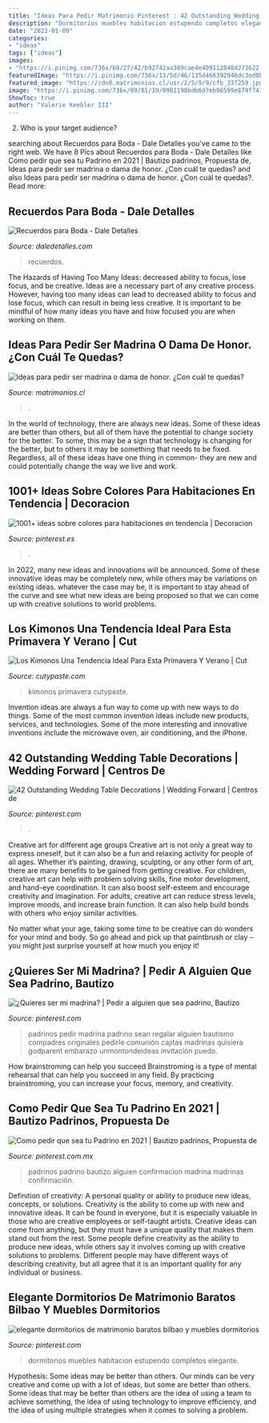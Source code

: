 ```yaml
---
title: "Ideas Para Pedir Matrimonio Pinterest : 42 Outstanding Wedding Table Decorations"
description: "Dormitorios muebles habitacion estupendo completos elegante"
date: "2023-01-09"
categories:
- "ideas"
tags: ["ideas"]
images:
- "https://i.pinimg.com/736x/b9/27/42/b92742aa389cae4e409112848d273622.jpg"
featuredImage: "https://i.pinimg.com/736x/13/5d/46/135d466392946dc3ed0b5f0c810a9358.jpg"
featured_image: "https://cdn0.matrimonios.cl/usr/2/5/9/9/cfb_337259.jpg"
image: "https://i.pinimg.com/736x/09/81/19/0981198bdb6d7eb06599e879f741f2db.jpg"
ShowToc: true
author: "Valerie Keebler III"
---
```



2. Who is your target audience?

	

		
searching about Recuerdos para Boda - Dale Detalles you've came to the right web. We have 8 Pics about Recuerdos para Boda - Dale Detalles like Como pedir que sea tu Padrino en 2021 | Bautizo padrinos, Propuesta de, Ideas para pedir ser madrina o dama de honor. ¿Con cuál te quedas? and also Ideas para pedir ser madrina o dama de honor. ¿Con cuál te quedas?. Read more:
		
    
## Recuerdos Para Boda - Dale Detalles

<img loading=lazy src="https://i1.wp.com/www.daledetalles.com/wp-content/uploads/2016/07/recuerdos-para-boda20.jpg" onerror="this.onerror=null;this.src='https://tse3.mm.bing.net/th?id=OIP.POHlKd7P-JxbvYD2ohB5BAAAAA&amp;pid=15.1';" alt="Recuerdos para Boda - Dale Detalles">

_Source: daledetalles.com_

>recuerdos. 

	

The Hazards of Having Too Many Ideas: decreased ability to focus, lose focus, and be creative.
Ideas are a necessary part of any creative process. However, having too many ideas can lead to decreased ability to focus and lose focus, which can result in being less creative. It is important to be mindful of how many ideas you have and how focused you are when working on them.

    
## Ideas Para Pedir Ser Madrina O Dama De Honor. ¿Con Cuál Te Quedas?

<img loading=lazy src="https://cdn0.matrimonios.cl/usr/2/5/9/9/cfb_337259.jpg" onerror="this.onerror=null;this.src='https://tse4.mm.bing.net/th?id=OIP.A7971aoD2szSq4KDqDcV4gHaJc&amp;pid=15.1';" alt="Ideas para pedir ser madrina o dama de honor. ¿Con cuál te quedas?">

_Source: matrimonios.cl_

>. 

	

In the world of technology, there are always new ideas. Some of these ideas are better than others, but all of them have the potential to change society for the better. To some, this may be a sign that technology is changing for the better, but to others it may be something that needs to be fixed. Regardless, all of these ideas have one thing in common- they are new and could potentially change the way we live and work.

    
## 1001+ Ideas Sobre Colores Para Habitaciones En Tendencia | Decoracion

<img loading=lazy src="https://i.pinimg.com/736x/13/5d/46/135d466392946dc3ed0b5f0c810a9358.jpg" onerror="this.onerror=null;this.src='https://tse2.mm.bing.net/th?id=OIP.nhc06e_ZZMTbd-mPn7JTvgHaKr&amp;pid=15.1';" alt="1001+ ideas sobre colores para habitaciones en tendencia | Decoracion">

_Source: pinterest.es_

>. 

	

In 2022, many new ideas and innovations will be announced. Some of these innovative ideas may be completely new, while others may be variations on existing ideas. whatever the case may be, it is important to stay ahead of the curve and see what new ideas are being proposed so that we can come up with creative solutions to world problems.

    
## Los Kimonos Una Tendencia Ideal Para Esta Primavera Y Verano | Cut

<img loading=lazy src="https://www.cutypaste.com/wp-content/uploads/2014/08/kimonos-11.png" onerror="this.onerror=null;this.src='https://tse4.mm.bing.net/th?id=OIP.NNwood5D_6n5bNfFZoJnqQHaFj&amp;pid=15.1';" alt="Los Kimonos Una Tendencia Ideal Para Esta Primavera Y Verano | Cut">

_Source: cutypaste.com_

>kimonos primavera cutypaste. 

	

Invention ideas are always a fun way to come up with new ways to do things. Some of the most common invention ideas include new products, services, and technologies. Some of the more interesting and innovative inventions include the microwave oven, air conditioning, and the iPhone.

    
## 42 Outstanding Wedding Table Decorations | Wedding Forward | Centros De

<img loading=lazy src="https://i.pinimg.com/736x/16/47/89/16478919d9d39250abcfc567c486b9b4.jpg" onerror="this.onerror=null;this.src='https://tse2.mm.bing.net/th?id=OIP.ing_Onq8RQdYluMDdKy3awHaLF&amp;pid=15.1';" alt="42 Outstanding Wedding Table Decorations | Wedding Forward | Centros de">

_Source: pinterest.com_

>. 

	

Creative art for different age groups
Creative art is not only a great way to express oneself, but it can also be a fun and relaxing activity for people of all ages. Whether it’s painting, drawing, sculpting, or any other form of art, there are many benefits to be gained from getting creative.
For children, creative art can help with problem solving skills, fine motor development, and hand-eye coordination. It can also boost self-esteem and encourage creativity and imagination. For adults, creative art can reduce stress levels, improve moods, and increase brain function. It can also help build bonds with others who enjoy similar activities.

No matter what your age, taking some time to be creative can do wonders for your mind and body. So go ahead and pick up that paintbrush or clay – you might just surprise yourself at how much you enjoy it!

    
## ¿Quieres Ser Mi Madrina? | Pedir A Alguien Que Sea Padrino, Bautizo

<img loading=lazy src="https://i.pinimg.com/736x/b9/27/42/b92742aa389cae4e409112848d273622.jpg" onerror="this.onerror=null;this.src='https://tse4.mm.bing.net/th?id=OIP.PfAzVdq3_PjqGEWnnEZVZgHaML&amp;pid=15.1';" alt="¿Quieres ser mi madrina? | Pedir a alguien que sea padrino, Bautizo">

_Source: pinterest.com_

>padrinos pedir madrina padrino sean regalar alguien bautismo compadres originales pedirle comunión cajitas madrinas quisiera godparent embarazo unmontondeideas invitación puedo. 

	

How brainstroming can help you succeed
Brainstroming is a type of mental rehearsal that can help you succeed in any field. By practicing brainstroming, you can increase your focus, memory, and creativity.

    
## Como Pedir Que Sea Tu Padrino En 2021 | Bautizo Padrinos, Propuesta De

<img loading=lazy src="https://i.pinimg.com/736x/5e/28/76/5e28761a2035a8c7ddbd2c5e74b5bee8.jpg" onerror="this.onerror=null;this.src='https://tse2.mm.bing.net/th?id=OIP.JXApDJQAefco-cpMqiHRSQHaNL&amp;pid=15.1';" alt="Como pedir que sea tu Padrino en 2021 | Bautizo padrinos, Propuesta de">

_Source: pinterest.com.mx_

>padrinos padrino bautizo alguien confirmacion madrina madrinas confirmación. 

	

Definition of creativity: A personal quality or ability to produce new ideas, concepts, or solutions.
Creativity is the ability to come up with new and innovative ideas. It can be found in everyone, but it is especially valuable in those who are creative employees or self-taught artists. Creative ideas can come from anything, but they must have a unique quality that makes them stand out from the rest. Some people define creativity as the ability to produce new ideas, while others say it involves coming up with creative solutions to problems. Different people may have different ways of describing creativity, but all agree that it is an important quality for any individual or business.

    
## Elegante Dormitorios De Matrimonio Baratos Bilbao Y Muebles Dormitorios

<img loading=lazy src="https://i.pinimg.com/736x/09/81/19/0981198bdb6d7eb06599e879f741f2db.jpg" onerror="this.onerror=null;this.src='https://tse3.mm.bing.net/th?id=OIP.r5lTkofez3tlspWMc8SvUQHaFj&amp;pid=15.1';" alt="elegante dormitorios de matrimonio baratos bilbao y muebles dormitorios">

_Source: pinterest.com_

>dormitorios muebles habitacion estupendo completos elegante. 

	

Hypothesis: Some ideas may be better than others.
Our minds can be very creative and come up with a lot of ideas, but some are better than others. Some ideas that may be better than others are the idea of using a team to achieve something, the idea of using technology to improve efficiency, and the idea of using multiple strategies when it comes to solving a problem.

